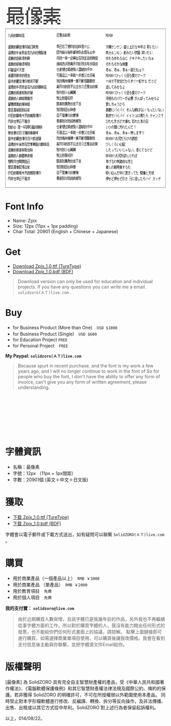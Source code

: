 <p>
<img src="./assets/img/logo_zpix_pix@2x.gif" width="180" height="74" >
<br>
<img src="./assets/img/Zpix_1.0_review@2x.gif" width="700" height="500" >
</p>



Font Info
========

* Name: Zpix
* Size: 12px (11px + 1px padding)
* Char Total: 20901 (English + Chinese + Japanese)


Get
========

* [Download Zpix_1.0.ttf (TureType)](./dist/Zpix_1.0.ttf)
* [Download Zpix_1.0.bdf (BDF)](./src/Zpix_1.0.bdf)

> Download version can only be used for education and individual projects. If you have any questions you can write me a email. `solidzoro(ＡＴ)live.com` .


Buy
========

* for Business Product (More than One)　`USD $1000`
* for Business Product (Single)　`USD $600`
* for Education Project `FREE`
* for Personal Project　`FREE`

**My Paypal: `solidzoro(ＡＴ)live.com`**

> Because spurt in recent purchase, and the font is my work a few years ago, and I will no longer continue to work in the font of So for people who buy the font, I don't have the ability to offer any form of invoice, can't give you any form of written agreement, please understanding.




<br>
<br>
<br>
<br>
<br>
<br>
<br>






字體資訊
========

* 名稱：最像素
* 字號：12px （11px + 1px間距）
* 字數：20901個 (英文＋中文＋日文版)




獲取
========


* [下载 Zpix_1.0.ttf (TureType)](./dist/Zpix_1.0.ttf)
* [下载 Zpix_1.0.bdf (BDF)](./src/Zpix_1.0.bdf)

字體會以電子郵件或下載方式送出，如有疑問可以聯繫 `SolidZORO(ＡＴ)live.com` 。



購買
========

* 用於商業產品（一個產品以上）　`RMB ￥3000`
* 用於商業產品 （單產品）　`RMB ￥2000`
* 用於教育項目　`免費`
* 用於個人項目　`免費`

**我的支付寶： `solidzoro@live.com`**

> 由於近期購買人數突增，且該字體已是我幾年前的作品，另外我也不再繼續從事字體方面的工作。所以對於購買字體的人，我沒有能力開出任何形式的發票，也不能給你們任何形式書面上的協議，請諒解。
點擊上面鏈接即可進行購買，如需選擇商業單項目使用，可以購買後讓我改價格。我會在看到支付信息後主動與你聯繫，並把字體源文件Email給你。




版權聲明
========

[最像素] 為 SolidZORO 具有完全自主智慧財產權的產品，受《中華人民共和國著作權法》、《電腦軟體保護條例》和其它智慧財產權法律法規及國際公約、條約的保護。若非獲得
SolidZORO 的明確許可，不可在所授權限以外範圍使用本產品。 同時禁止對本字形檔軟體進行修改、反編譯、轉換、拆分等反向操作，及非法傳播、出售、出租或以其它方式從中牟利。SolidZORO
對上述行為者保留起訴權利。

以上，014/08/22。








